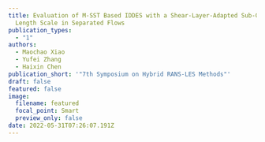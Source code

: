 ```yaml
---
title: Evaluation of M-SST Based IDDES with a Shear-Layer-Adapted Sub-Grid
  Length Scale in Separated Flows
publication_types:
  - "1"
authors:
  - Maochao Xiao
  - Yufei Zhang
  - Haixin Chen
publication_short: '"7th Symposium on Hybrid RANS-LES Methods"'
draft: false
featured: false
image:
  filename: featured
  focal_point: Smart
  preview_only: false
date: 2022-05-31T07:26:07.191Z
---
```

